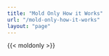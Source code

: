 ```yaml
---
title: "Mold Only How it Works"
url: "/mold-only-how-it-works"
layout: "page"
---
```


{{< moldonly >}}